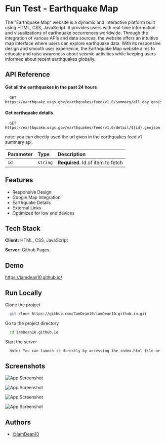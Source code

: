 
# Fun Test - Earthquake Map

The "Earthquake Map" website is a dynamic and interactive platform built using HTML, CSS, JavaScript. It provides users with real-time information and visualizations of earthquake occurrences worldwide. Through the integration of various APIs and data sources, the website offers an intuitive map interface where users can explore earthquake data. With its responsive design and smooth user experience, the Earthquake Map website aims to educate and raise awareness about seismic activities while keeping users informed about recent earthquakes globally.


## API Reference

#### Get all the earthquakes in the past 24 hours

```http
  GET https://earthquake.usgs.gov/earthquakes/feed/v1.0/summary/all_day.geojson
```

#### Get earthquake details

```http
  GET  https://earthquake.usgs.gov/earthquakes/feed/v1.0/detail/${id}.geojson
```
note: you can directly used the url given in the earthquakes feed v1 summary api.

| Parameter | Type     | Description                       |
| :-------- | :------- | :-------------------------------- |
| `id`      | `string` | **Required**. Id of item to fetch |



## Features

- Responsive Design
- Google Map Integration
- Earthquake Details
- External Links
- Optimized for low end devices



## Tech Stack

**Client:** HTML, CSS, JavaScript

**Server:** Github Pages


## Demo

https://iamdean10.github.io/


## Run Locally

Clone the project

```bash
  git clone https://github.com/IamDean10/iamDean10.github.io.git
```

Go to the project directory

```bash
  cd iamDean10.github.io
```

Start the server

```bash
  Note: You can launch it directly by accessing the index.html file or by using the live server plugin for Visual Studio Code.
```


## Screenshots

![App Screenshot](https://drive.google.com/uc?id=1qqmjIUzoQ0anFd_4TQEe12UqCaLnsYTR)

![App Screenshot](https://drive.google.com/uc?id=1or039N_eMkRBwH_wXnzL4HdWTsORbwfK)

![App Screenshot](https://drive.google.com/uc?id=1k_hwPXBkdqD5r52ppsG_vEXxwRUJaUu-)

![App Screenshot](https://drive.google.com/uc?id=10WAAOcYUlvYn5su7EM0U5sOYFEnEIJ7S)

## Authors

- [@iamDean10](https://github.com/IamDean10)

